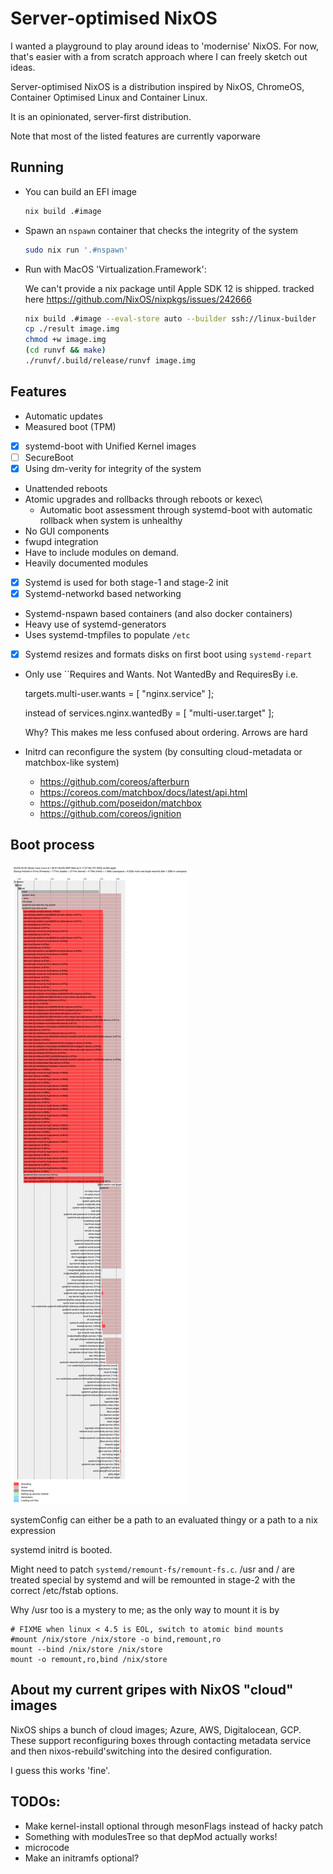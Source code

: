 # Server-optimised NixOS

I wanted a playground to play around ideas to 'modernise' NixOS.
For now, that's easier with a from scratch approach where I can
freely sketch out ideas.

Server-optimised NixOS is a distribution inspired
by  NixOS, ChromeOS, Container Optimised Linux and  Container Linux.

It is an opinionated, server-first distribution.

Note that most of the listed features are currently vaporware


## Running

* You can build an EFI image

  ```bash
  nix build .#image
  ```

* Spawn an `nspawn` container that checks the integrity of the system

  ```bash
  sudo nix run '.#nspawn'
  ```

* Run with MacOS 'Virtualization.Framework':

  We can't provide a nix package until Apple SDK 12 is shipped. tracked here https://github.com/NixOS/nixpkgs/issues/242666
  ```bash
  nix build .#image --eval-store auto --builder ssh://linux-builder
  cp ./result image.img
  chmod +w image.img
  (cd runvf && make)
  ./runvf/.build/release/runvf image.img
  ```


## Features

* Automatic updates
* Measured boot (TPM)
* [x] systemd-boot with Unified Kernel images
* [ ] SecureBoot
* [x] Using   dm-verity for integrity of the system
* Unattended reboots
* Atomic upgrades and rollbacks through reboots or kexec\
  * Automatic boot assessment through systemd-boot with automatic rollback when system is unhealthy
* No GUI components
* fwupd integration
* Have to include modules on demand.
* Heavily documented modules
* [x] Systemd is used for both stage-1 and stage-2 init
* [x] Systemd-networkd based networking
* Systemd-nspawn based containers (and also docker containers)
* Heavy use of systemd-generators
* Uses systemd-tmpfiles to populate `/etc`
* [x] Systemd resizes and formats disks on first boot using `systemd-repart`
* Only use ``Requires and Wants. Not WantedBy and RequiresBy
   i.e.

   targets.multi-user.wants = [ "nginx.service" ];

   instead of    services.nginx.wantedBy = [ "multi-user.target" ];


   Why? This makes me less confused about ordering. Arrows are hard

* Initrd can reconfigure the system (by consulting cloud-metadata or matchbox-like system)
  * https://github.com/coreos/afterburn
  * https://coreos.com/matchbox/docs/latest/api.html
  * https://github.com/poseidon/matchbox
  * https://github.com/coreos/ignition

## Boot process

![Screenshot](plot.svg)

systemConfig can either be a path to an evaluated thingy or a path to a nix expression

systemd initrd is booted.

Might need to patch `systemd/remount-fs/remount-fs.c`.  /usr and / are treated
special by systemd and will be remounted in stage-2 with the correct /etc/fstab options.

Why /usr too is a mystery to me; as the only way to mount it is by


```
# FIXME when linux < 4.5 is EOL, switch to atomic bind mounts
#mount /nix/store /nix/store -o bind,remount,ro
mount --bind /nix/store /nix/store
mount -o remount,ro,bind /nix/store
```


## About my current gripes with NixOS "cloud" images

NixOS ships a bunch of cloud images; Azure, AWS, Digitalocean, GCP.
These support reconfiguring boxes through contacting metadata service and then nixos-rebuild'switching into
the desired configuration.

I guess this works 'fine'.

## TODOs:

* Make kernel-install optional through mesonFlags instead of hacky patch
* Something with modulesTree so that depMod actually works!
* microcode
* Make an initramfs optional?

